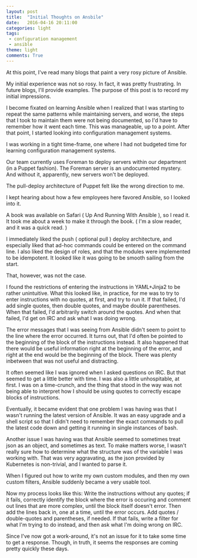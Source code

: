 ```yaml
---
layout: post
title:  "Initial Thoughts on Ansbile"
date:   2016-04-16 20:11:00
categories: light
tags:
 - configuration management
 - ansible
theme: light
comments: True
---
```


At this point, I've read many blogs that paint a very rosy picture of Ansible.

My initial experience was not so rosy. In fact, it was pretty frustrating. In future blogs, I'll provide examples. The purpose of this post is to record my initial impressions.

I become fixated on learning Ansible when I realized that I was starting to repeat the same patterns while maintaining servers, and worse, the steps that I took to maintain them were not being documented, so I'd have to remember how it went each time. This was manageable, up to a point. After that point, I started looking into configuration management systems.

I was working in a tight time-frame, one where I had not budgeted time for learning configuration management systems.

Our team currently uses Foreman to deploy servers within our department (in a Puppet fashion). The Foreman server is an undocumented mystery. And without it, apparently, new servers won't be deployed.

The pull-deploy architecture of Puppet felt like the wrong direction to me.

I kept hearing about how a few employees here favored Ansible, so I looked into it.

A book was available on Safari ( Up And Running With Ansible ), so I read it. It took me about a week to make it through the book. ( I'm a slow reader, and it was a quick read. )

I immediately liked the push ( optional pull ) deploy architecture, and especially liked that ad-hoc commands could be entered on the command line. I also liked the design of roles, and that the modules were implemented to be idempotent. It looked like it was going to be smooth sailing from the start.

That, however, was not the case.

I found the restrictions of entering the instructions in YAML+Jinja2 to be rather unintuitive. What this looked like, in practice, for me was to try to enter instructions with no quotes, at first, and try to run it. If that failed, I'd add single quotes, then double quotes, and maybe double parentheses. When that failed, I'd arbitrarily switch around the quotes. And when that failed, I'd get on IRC and ask what I was doing wrong.

The error messages that I was seeing from Ansible didn't seem to point to the line where the error occurred. It turns out, that I'd often be pointed to the beginning of the block of the instructions instead. It also happened that there would be useful information right at the beginning of the error, and right at the end would be the beginning of the block. There was plenty inbetween that was not useful and distracting.

It often seemed like I was ignored when I asked questions on IRC. But that seemed to get a little better with time. I was also a little unhospitable, at first. I was on a time-crunch, and the thing that stood in the way was not being able to interpret how I should be using quotes to correctly escape blocks of instructions.

Eventually, it became evident that one problem I was having was that I wasn't running the latest version of Ansible. It was an easy upgrade and a shell script so that I didn't need to remember the exact commands to pull the latest code down and getting it running in single instances of bash.

Another issue I was having was that Ansible seemed to sometimes treat json as an object, and sometimes as text. To make matters worse, I wasn't really sure how to determine what the structure was of the variable I was working with. That was very aggravating, as the json provided by Kubernetes is non-trivial, and I wanted to parse it.

When I figured out how to write my own custom modules, and then my own custom filters, Ansible suddenly became a very usable tool.

Now my process looks like this: Write the instructions without any quotes; if it fails, correctly identify the block where the error is occuring and comment out lines that are more complex, until the block itself doesn't error. Then add the lines back in, one at a time, until the error occurs. Add quotes / double-quotes and parentheses, if needed. If that fails, write a filter for what I'm trying to do instead, and then ask what I'm doing wrong on IRC.

Since I've now got a work-around, it's not an issue for it to take some time to get a response. Though, in truth, it seems the responses are coming pretty quickly these days.
